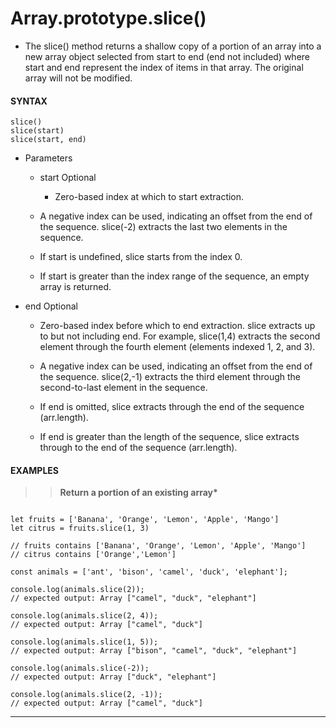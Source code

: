 # Array.prototype.slice()

- The slice() method returns a shallow copy of a portion of an array into a new array object selected from start to end (end not included) where start and end represent the index of items in that array. The original array will not be modified.

#### **SYNTAX**

```
slice()
slice(start)
slice(start, end)
```

- Parameters

  - start Optional

    - Zero-based index at which to start extraction.

  - A negative index can be used, indicating an offset from the end of the sequence. slice(-2) extracts the last two elements in the sequence.

  - If start is undefined, slice starts from the index 0.

  - If start is greater than the index range of the sequence, an empty array is returned.

- end Optional

  - Zero-based index before which to end extraction. slice extracts up to but not including end. For example, slice(1,4) extracts the second element through the fourth element (elements indexed 1, 2, and 3).

  - A negative index can be used, indicating an offset from the end of the sequence. slice(2,-1) extracts the third element through the second-to-last element in the sequence.

  - If end is omitted, slice extracts through the end of the sequence (arr.length).

  - If end is greater than the length of the sequence, slice extracts through to the end of the sequence (arr.length).

#### **EXAMPLES**

> > **Return a portion of an existing array\***

```

let fruits = ['Banana', 'Orange', 'Lemon', 'Apple', 'Mango']
let citrus = fruits.slice(1, 3)

// fruits contains ['Banana', 'Orange', 'Lemon', 'Apple', 'Mango']
// citrus contains ['Orange','Lemon']
```

```
const animals = ['ant', 'bison', 'camel', 'duck', 'elephant'];

console.log(animals.slice(2));
// expected output: Array ["camel", "duck", "elephant"]

console.log(animals.slice(2, 4));
// expected output: Array ["camel", "duck"]

console.log(animals.slice(1, 5));
// expected output: Array ["bison", "camel", "duck", "elephant"]

console.log(animals.slice(-2));
// expected output: Array ["duck", "elephant"]

console.log(animals.slice(2, -1));
// expected output: Array ["camel", "duck"]
```

---
